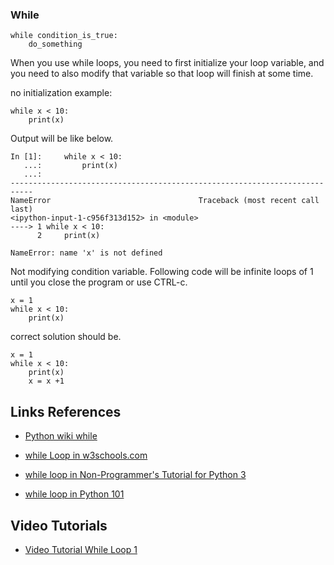 ### While

    while condition_is_true:
        do_something



When you use while loops, you need to first initialize your loop variable, and you need to also modify that variable so that loop will finish at some time.

no initialization example:

    while x < 10: 
        print(x) 

Output will be like below.


    In [1]:     while x < 10:
       ...:         print(x)
       ...:
    ---------------------------------------------------------------------------
    NameError                                 Traceback (most recent call last)
    <ipython-input-1-c956f313d152> in <module>
    ----> 1 while x < 10:
          2     print(x)

    NameError: name 'x' is not defined

Not modifying condition variable. Following code will be infinite loops of 1 until you close the program or use CTRL-c.

    x = 1
    while x < 10: 
        print(x) 


correct solution should be.


    x = 1
    while x < 10: 
        print(x) 
        x = x +1


## Links References


- [Python wiki while](https://wiki.python.org/moin/WhileLoop)
- [while Loop in w3schools.com](https://www.w3schools.com/python/python_while_loops.asp)
- [while loop in Non-Programmer's Tutorial for Python 3](https://en.wikibooks.org/wiki/Non-Programmer%27s_Tutorial_for_Python_3/Count_to_10)

 - [while loop in Python 101](https://python101.pythonlibrary.org/chapter5_loops.html#the-while-loop)


## Video Tutorials

- [Video Tutorial While Loop 1](https://www.youtube.com/watch?v=jSs58VZVLw8)




